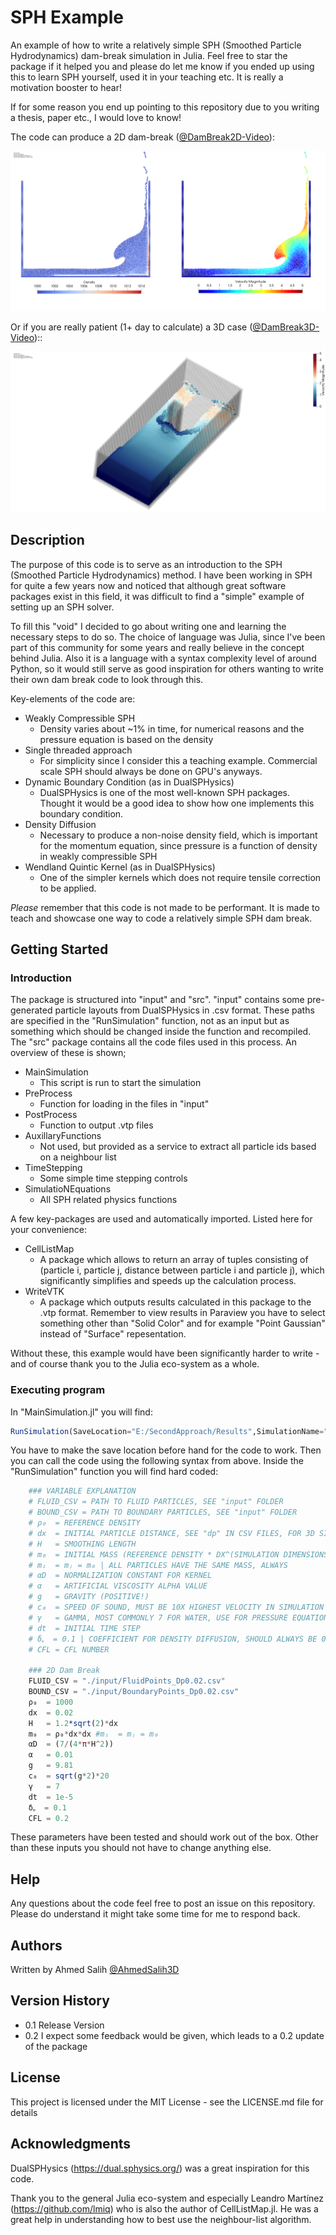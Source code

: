 # SPH Example

An example of how to write a relatively simple SPH (Smoothed Particle Hydrodynamics) dam-break simulation in Julia. Feel free to star the package if it helped you and please do let me know if you ended up using this to learn SPH yourself, used it in your teaching etc. It is really a motivation booster to hear!

If for some reason you end up pointing to this repository due to you writing a thesis, paper etc., I would love to know!

The code can produce a 2D dam-break ([@DamBreak2D-Video](https://www.youtube.com/watch?v=7kDVjZkc_TI)):

![plot](./images/2d_dambreak.png)

Or if you are really patient (1+ day to calculate) a 3D case ([@DamBreak3D-Video](https://www.youtube.com/watch?v=_2e6LopvIe8))::

![plot](./images/3d_dambreak.png)

## Description

The purpose of this code is to serve as an introduction to the SPH (Smoothed Particle Hydrodynamics) method. I have been working in SPH for quite a few years now and noticed that although great software packages exist in this field, it was difficult to find a "simple" example of setting up an SPH solver.

To fill this "void" I decided to go about writing one and learning the necessary steps to do so. The choice of language was Julia, since I've been part of this community for some years and really believe in the concept behind Julia. Also it is a language with a syntax complexity level of around Python, so it would still serve as good inspiration for others wanting to write their own dam break code to look through this.

Key-elements of the code are:

- Weakly Compressible SPH
  - Density varies about ~1% in time, for numerical reasons and the pressure equation is based on the density
- Single threaded approach
  - For simplicity since I consider this a teaching example. Commercial scale SPH should always be done on GPU's anyways.
- Dynamic Boundary Condition (as in DualSPHysics)
  - DualSPHysics is one of the most well-known SPH packages. Thought it would be a good idea to show how one implements this boundary condition.
- Density Diffusion
  - Necessary to produce a non-noise density field, which is important for the momentum equation, since pressure is a function of density in weakly compressible SPH
- Wendland Quintic Kernel (as in DualSPHysics)
  - One of the simpler kernels which does not require tensile correction to be applied.

*Please* remember that this code is not made to be performant. It is made to teach and showcase one way to code a relatively simple SPH dam break.

## Getting Started

### Introduction
The package is structured into "input" and "src". "input" contains some pre-generated particle layouts from DualSPHysics in .csv format. These paths are specified in the "RunSimulation" function, not as an input but as something which should be changed inside the function and recompiled. The "src" package contains all the code files used in this process. An overview of these is shown;

* MainSimulation
  * This script is run to start the simulation
* PreProcess
  * Function for loading in the files in "input"
* PostProcess
  * Function to output .vtp files
* AuxillaryFunctions
  * Not used, but provided as a service to extract all particle ids based on a neighbour list
* TimeStepping
  * Some simple time stepping controls
* SimulatioNEquations
  * All SPH related physics functions

A few key-packages are used and automatically imported. Listed here for your convenience:

* CellListMap
  * A package which allows to return an array of tuples consisting of (particle i, particle j, distance between particle i and particle j), which significantly simplifies and speeds up the calculation process.
* WriteVTK
  * A package which outputs results calculated in this package to the .vtp format. Remember to view results in Paraview you have to select something other than "Solid Color" and for example "Point Gaussian" instead of "Surface" repesentation.

Without these, this example would have been significantly harder to write - and of course thank you to the Julia eco-system as a whole. 

### Executing program

In "MainSimulation.jl"  you will find:

```julia
RunSimulation(SaveLocation="E:/SecondApproach/Results",SimulationName="DamBreak")
```

You have to make the save location before hand for the code to work. Then you can call the code using the following syntax from above. Inside the "RunSimulation" function you will find hard coded:

```julia
    ### VARIABLE EXPLANATION
    # FLUID_CSV = PATH TO FLUID PARTICLES, SEE "input" FOLDER
    # BOUND_CSV = PATH TO BOUNDARY PARTICLES, SEE "input" FOLDER
    # ρ₀  = REFERENCE DENSITY
    # dx  = INITIAL PARTICLE DISTANCE, SEE "dp" IN CSV FILES, FOR 3D SIM: 0.0085
    # H   = SMOOTHING LENGTH
    # m₀  = INITIAL MASS (REFERENCE DENSITY * DX^(SIMULATION DIMENSIONS))
    # mᵢ  = mⱼ = m₀ | ALL PARTICLES HAVE THE SAME MASS, ALWAYS
    # αD  = NORMALIZATION CONSTANT FOR KERNEL
    # α   = ARTIFICIAL VISCOSITY ALPHA VALUE
    # g   = GRAVITY (POSITIVE!)
    # c₀  = SPEED OF SOUND, MUST BE 10X HIGHEST VELOCITY IN SIMULATION
    # γ   = GAMMA, MOST COMMONLY 7 FOR WATER, USE FOR PRESSURE EQUATION OF STATE
    # dt  = INITIAL TIME STEP
    # δᵩ  = 0.1 | COEFFICIENT FOR DENSITY DIFFUSION, SHOULD ALWAYS BE 0.1
    # CFL = CFL NUMBER

    ### 2D Dam Break
    FLUID_CSV = "./input/FluidPoints_Dp0.02.csv"
    BOUND_CSV = "./input/BoundaryPoints_Dp0.02.csv"
    ρ₀  = 1000
    dx  = 0.02
    H   = 1.2*sqrt(2)*dx
    m₀  = ρ₀*dx*dx #mᵢ  = mⱼ = m₀
    αD  = (7/(4*π*H^2))
    α   = 0.01
    g   = 9.81
    c₀  = sqrt(g*2)*20
    γ   = 7
    dt  = 1e-5
    δᵩ  = 0.1
    CFL = 0.2
```

These parameters have been tested and should work out of the box. Other than these inputs you should not have to change anything else. 

## Help

Any questions about the code feel free to post an issue on this repository. Please do understand it might take some time for me to respond back.

## Authors

Written by Ahmed Salih [@AhmedSalih3D](https://github.com/AhmedSalih3d)

## Version History

* 0.1 Release Version
* 0.2 I expect some feedback would be given, which leads to a 0.2 update of the package

## License

This project is licensed under the MIT License - see the LICENSE.md file for details

## Acknowledgments

DualSPHysics (https://dual.sphysics.org/) was a great inspiration for this code.

Thank you to the general Julia eco-system and especially Leandro Martínez (https://github.com/lmiq) who is also the author of CellListMap.jl. He was a great help in understanding how to best use the neighbour-list algorithm. 